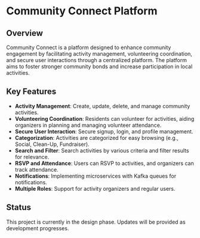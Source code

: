 # Community Connect Platform

## Overview
Community Connect is a platform designed to enhance community engagement by facilitating activity management, volunteering coordination, and secure user interactions through a centralized platform. The platform aims to foster stronger community bonds and increase participation in local activities.

## Key Features
- **Activity Management**: Create, update, delete, and manage community activities.
- **Volunteering Coordination**: Residents can volunteer for activities, aiding organizers in planning and managing volunteer attendance.
- **Secure User Interaction**: Secure signup, login, and profile management.
- **Categorization**: Activities are categorized for easy browsing (e.g., Social, Clean-Up, Fundraiser).
- **Search and Filter**: Search activities by various criteria and filter results for relevance.
- **RSVP and Attendance**: Users can RSVP to activities, and organizers can track attendance.
- **Notifications**: Implementing microservices with Kafka queues for notifications.
- **Multiple Roles**: Support for activity organizers and regular users.

## Status
This project is currently in the design phase. Updates will be provided as development progresses.
